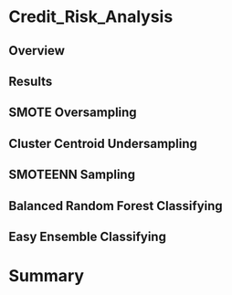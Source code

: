 # Credit_Risk_Analysis

## Overview


## Results


## SMOTE Oversampling


## Cluster Centroid Undersampling

## SMOTEENN Sampling


## Balanced Random Forest Classifying


## Easy Ensemble Classifying


# Summary
